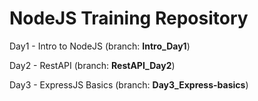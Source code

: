 <h1>NodeJS Training Repository</h1>
<p>Day1 - Intro to NodeJS (branch: <strong>Intro_Day1</strong>)</p>
<p>Day2 - RestAPI (branch: <strong>RestAPI_Day2</strong>)</p>
<p>Day3 - ExpressJS Basics (branch: <strong>Day3_Express-basics</strong>)</p>
